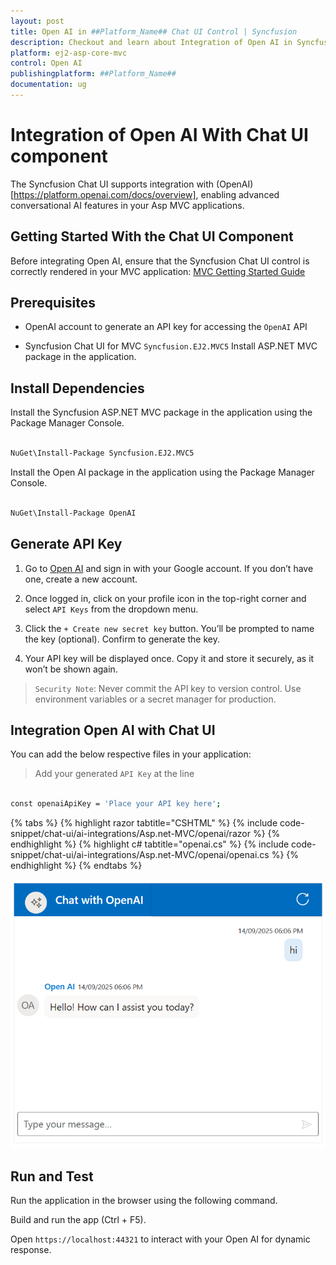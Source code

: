 ```yaml
---
layout: post
title: Open AI in ##Platform_Name## Chat UI Control | Syncfusion
description: Checkout and learn about Integration of Open AI in Syncfusion ##Platform_Name## Chat UI control of Syncfusion Essential JS 2 and more.
platform: ej2-asp-core-mvc
control: Open AI
publishingplatform: ##Platform_Name##
documentation: ug
---
```


# Integration of Open AI With Chat UI component 

The Syncfusion Chat UI supports integration with (OpenAI)[https://platform.openai.com/docs/overview], enabling advanced conversational AI features in your Asp MVC applications.

## Getting Started With the Chat UI Component

Before integrating Open AI, ensure that the Syncfusion Chat UI control is correctly rendered in your MVC application:
[ MVC Getting Started Guide](../getting-started)

## Prerequisites

* OpenAI account to generate an API key for accessing the `OpenAI` API

* Syncfusion Chat UI for MVC `Syncfusion.EJ2.MVC5` Install ASP.NET MVC package in the application.

## Install Dependencies

Install the Syncfusion ASP.NET MVC package in the application using the Package Manager Console.

```bash 

NuGet\Install-Package Syncfusion.EJ2.MVC5

```

Install the Open AI package in the application using the Package Manager Console.

```bash 

NuGet\Install-Package OpenAI

```


## Generate API Key

1. Go to [Open AI](https://platform.openai.com/docs/overview) and sign in with your Google account. If you don’t have one, create a new account. 

2. Once logged in, click on your profile icon in the top-right corner and select `API Keys` from the dropdown menu.  

3. Click the `+ Create new secret key` button. You’ll be prompted to name the key (optional). Confirm to generate the key.

4. Your API key will be displayed once. Copy it and store it securely, as it won’t be shown again.

> `Security Note`: Never commit the API key to version control. Use environment variables or a secret manager for production.

##  Integration Open AI with Chat UI

You can add the below respective files in your application:

> Add your generated `API Key` at the line 

```bash

const openaiApiKey = 'Place your API key here';  

```

{% tabs %}
{% highlight razor tabtitle="CSHTML" %}
{% include code-snippet/chat-ui/ai-integrations/Asp.net-MVC/openai/razor %}
{% endhighlight %}
{% highlight c# tabtitle="openai.cs" %}
{% include code-snippet/chat-ui/ai-integrations/Asp.net-MVC/openai/openai.cs %}
{% endhighlight %}
{% endtabs %}
  
![Open AI](../../images/openai.png)

## Run and Test 

Run the application in the browser using the following command.

Build and run the app (Ctrl + F5).

Open `https://localhost:44321` to interact with your Open AI for dynamic response.